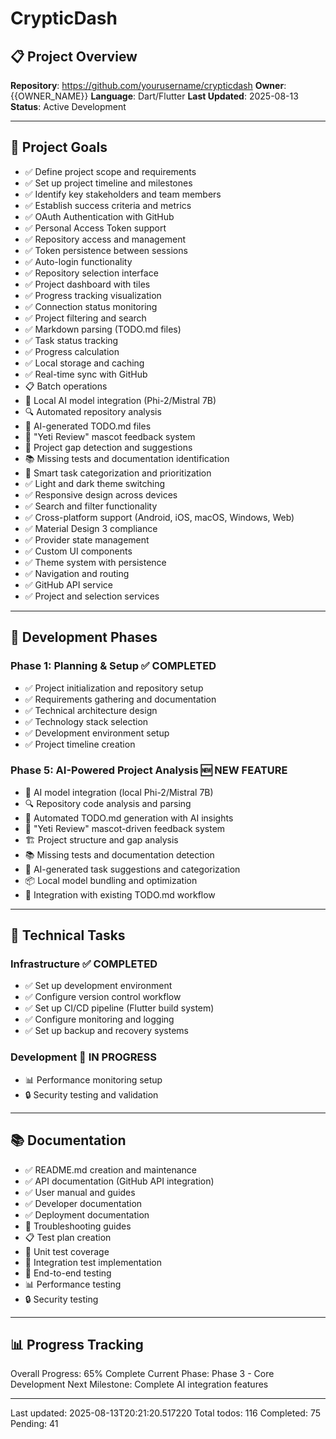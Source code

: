 # CrypticDash

## 📋 Project Overview
**Repository**: https://github.com/yourusername/crypticdash
**Owner**: {{OWNER_NAME}}
**Language**: Dart/Flutter
**Last Updated**: 2025-08-13
**Status**: Active Development

---

## 🎯 Project Goals
- ✅ Define project scope and requirements
- ✅ Set up project timeline and milestones
- ✅ Identify key stakeholders and team members
- ✅ Establish success criteria and metrics
- ✅ OAuth Authentication with GitHub
- ✅ Personal Access Token support
- ✅ Repository access and management
- ✅ Token persistence between sessions
- ✅ Auto-login functionality
- ✅ Repository selection interface
- ✅ Project dashboard with tiles
- ✅ Progress tracking visualization
- ✅ Connection status monitoring
- ✅ Project filtering and search
- ✅ Markdown parsing (TODO.md files)
- ✅ Task status tracking
- ✅ Progress calculation
- ✅ Local storage and caching
- ✅ Real-time sync with GitHub
- 📋 Batch operations
- 🤖 Local AI model integration (Phi-2/Mistral 7B)
- 🔍 Automated repository analysis
- 📝 AI-generated TODO.md files
- 🧙 "Yeti Review" mascot feedback system
- 🎯 Project gap detection and suggestions
- 📚 Missing tests and documentation identification
- 🧠 Smart task categorization and prioritization
- ✅ Light and dark theme switching
- ✅ Responsive design across devices
- ✅ Search and filter functionality
- ✅ Cross-platform support (Android, iOS, macOS, Windows, Web)
- ✅ Material Design 3 compliance
- ✅ Provider state management
- ✅ Custom UI components
- ✅ Theme system with persistence
- ✅ Navigation and routing
- ✅ GitHub API service
- ✅ Project and selection services

---

## 🚀 Development Phases
### Phase 1: Planning & Setup ✅ COMPLETED
- ✅ Project initialization and repository setup
- ✅ Requirements gathering and documentation
- ✅ Technical architecture design
- ✅ Technology stack selection
- ✅ Development environment setup
- ✅ Project timeline creation

### Phase 5: AI-Powered Project Analysis 🆕 NEW FEATURE
- 🤖 AI model integration (local Phi-2/Mistral 7B)
- 🔍 Repository code analysis and parsing
- 📝 Automated TODO.md generation with AI insights
- 🧙 "Yeti Review" mascot-driven feedback system
- 🏗️ Project structure and gap analysis
- 📚 Missing tests and documentation detection
- 🧠 AI-generated task suggestions and categorization
- 📦 Local model bundling and optimization
- 🔗 Integration with existing TODO.md workflow

---

## 🔧 Technical Tasks
### Infrastructure ✅ COMPLETED
- ✅ Set up development environment
- ✅ Configure version control workflow
- ✅ Set up CI/CD pipeline (Flutter build system)
- ✅ Configure monitoring and logging
- ✅ Set up backup and recovery systems

### Development 🚧 IN PROGRESS
- 📊 Performance monitoring setup
- 🔒 Security testing and validation

---

## 📚 Documentation
- ✅ README.md creation and maintenance
- ✅ API documentation (GitHub API integration)
- ✅ User manual and guides
- ✅ Developer documentation
- ✅ Deployment documentation
- 📖 Troubleshooting guides
- 📋 Test plan creation
- 🧪 Unit test coverage
- 🔗 Integration test implementation
- 🎯 End-to-end testing
- 📊 Performance testing
- 🔒 Security testing

---

## 📊 Progress Tracking
Overall Progress: 65% Complete
Current Phase: Phase 3 - Core Development
Next Milestone: Complete AI integration features

---
Last updated: 2025-08-13T20:21:20.517220
Total todos: 116
Completed: 75
Pending: 41
